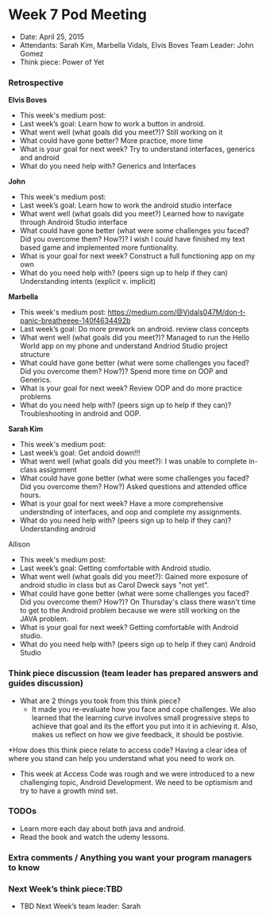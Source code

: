 # Week 7 Pod Meeting 

* Date: April 25, 2015 
* Attendants: Sarah Kim, Marbella Vidals, Elvis Boves Team Leader: John Gomez 
* Think piece: Power of Yet

### Retrospective

**Elvis Boves**
* This week's medium post: 
* Last week’s goal: Learn how to work a button in android. 
* What went well (what goals did you meet?)? Still working on it
* What could have gone better? More practice, more time
* What is your goal for next week? Try to understand interfaces, generics and android 
* What do you need help with? Generics and Interfaces

**John**
* This week's medium post: 
* Last week’s goal: Learn how to work the android studio interface 
* What went well (what goals did you meet?) Learned how to navigate  through Android Studio interface
* What could have gone better (what were some challenges you faced? Did you overcome them? How?)? I wish I could have finished my text based game and implemented more funtionality. 
* What is your goal for next week? Construct a full functioning app on my own
* What do you need help with? (peers sign up to help if they can) Understanding intents (explicit v. implicit)

**Marbella**
* This week's medium post: https://medium.com/@Vidals047M/don-t-panic-breatheeee-140f4634492b
* Last week’s goal: Do more prework on android. review class concepts 
* What went well (what goals did you meet?)? Managed to run the Hello World app on my phone and understand Andriod Studio project structure
* What could have gone better (what were some challenges you faced? Did you overcome them? How?)? Spend more time on OOP and Generics.
* What is your goal for next week? Review OOP and do more practice problems
* What do you need help with? (peers sign up to help if they can)? Troubleshooting in android and OOP.


**Sarah Kim**
* This week's medium post: 
* Last week’s goal: Get andoid down!!! 
* What went well (what goals did you meet?): I was unable to complete in-class assignment
* What could have gone better (what were some challenges you faced? Did you overcome them? How?) Asked questions and attended office hours.
* What is your goal for next week? Have a more comprehensive understnding of interfaces, and oop and complete my assignments.
* What do you need help with? (peers sign up to help if they can)? Understanding android 

Allison
* This week's medium post: 
* Last week’s goal: Getting comfortable with Android studio.
* What went well (what goals did you meet?): Gained more exposure of android studio in class but as Carol Dweck says "not yet". 
* What could have gone better (what were some challenges you faced? Did you overcome them? How?)? On Thursday's class there wasn't time to get to the Android problem because we were still working on the JAVA problem. 
* What is your goal for next week? Getting comfortable with Android studio.
* What do you need help with? (peers sign up to help if they can) Android Studio 

### Think piece discussion (team leader has prepared answers and guides discussion)

* What are 2 things you took from this think piece? 
  * It made you re-evaluate how you face and cope challenges. We also learned that the learning curve involves small progressive steps to achieve that goal and its the effort you put into it in achieving it. Also, makes us reflect on how we give feedback, it should be postivie. 


*How does this think piece relate to access code? Having a clear idea of where you stand can help you understand what you need to work on.
  * This week at Access Code was rough and we were introduced to a new challenging topic, Android Development. We need to be optismism and try to have a growth mind set. 
  

### TODOs

* Learn more each day about both java and android. 
* Read the book and watch the udemy lessons.

### Extra comments / Anything you want your program managers to know

### Next Week’s think piece:TBD

* TBD Next Week’s team leader: Sarah 
